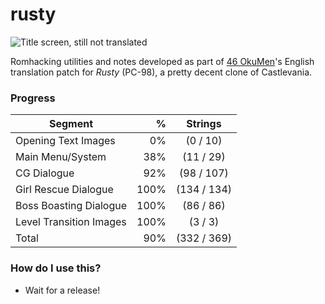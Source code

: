 # rusty
![Title screen, still not translated](http://46okumen.com/wp-content/uploads/2016/11/rusty_02.png)

Romhacking utilities and notes developed as part of [46 OkuMen](http://46okumen.com/)'s English translation patch for *Rusty* (PC-98), a pretty decent clone of Castlevania.

### Progress
| Segment                 | %    | Strings     | 
| ------------------------|-----:|:-----------:|
| Opening Text Images     |  0%  |  (0 / 10)   |
| Main Menu/System        | 38%  | (11 / 29)   |
| CG Dialogue             | 92%  | (98 / 107)  |
| Girl Rescue Dialogue    |100%  |(134 / 134)  |
| Boss Boasting Dialogue  |100%  | (86 / 86)   |
| Level Transition Images |100%  |  (3 / 3)    |
| Total                   | 90%  |(332 / 369)  |


### How do I use this?
* Wait for a release!

